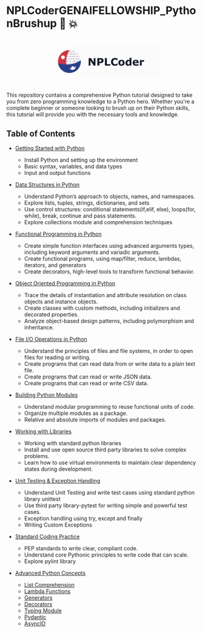 # NPLCoderGENAIFELLOWSHIP_PythonBrushup 💯 💥

<div align="center">
  <img src="assets/logo.png" alt="Python Tutorial Logo" width="300" style="border-radius: 10px; margin: 20px 0;"/>
</div>

This repository contains a comprehensive Python tutorial designed to take you from zero programming knowledge to a Python hero. Whether you're a complete beginner or someone looking to brush up on their Python skills, this tutorial will provide you with the necessary tools and knowledge.

## Table of Contents

- [Getting Started with Python](tutorials/getting_started_with_python.ipynb)

  - Install Python and setting up the environment
  - Basic syntax, variables, and data types
  - Input and output functions

- [Data Structures in Python](tutorials/data_structures_in_python.ipynb)
  - Understand Python’s approach to objects, names, and namespaces.
  - Explore lists, tuples, strings, dictionaries, and sets
  - Use control structures: conditional statements(if,elif, else), loops(for, while), break, continue and pass statements.
  - Explore collections module and comprehension techniques
- [Functional Programming in Python](tutorials/functional_programming_in_python.ipynb)

  - Create simple function interfaces using advanced arguments types, including keyword arguments and variadic arguments.
  - Create functional programs, using map/filter, reduce, lambdas, iterators, and generators
  - Create decorators, high-level tools to transform functional behavior.

- [Object Oriented Programming in Python](tutorials/oop_in_python.ipynb)

  - Trace the details of instantiation and attribute resolution on class objects and instance objects.
  - Create classes with custom methods, including initializers and decorated properties.
  - Analyze object-based design patterns, including polymorphism and inheritance.

- [File I/O Operations in Python](tutorials/file_operations_in_python.ipynb)

  - Understand the principles of files and file systems, in order to open files for reading or writing.
  - Create programs that can read data from or write data to a plain text file.
  - Create programs that can read or write JSON data.
  - Create programs that can read or write CSV data.

- [Building Python Modules](tutorials/building_python_modules)

  - Understand modular programming to reuse functional units of code.
  - Organize multiple modules as a package.
  - Relative and absolute imports of modules and packages.

- [Working with Libraries](tutorials/working_with_libraries.md)

  - Working with standard python libraries
  - Install and use open source third party libraries to solve complex problems.
  - Learn how to use virtual environments to maintain clear dependency states during development.

- [Unit Testing & Exception Handling](tutorials/unit_testing_and_exception_handling/unit_testing_and_exception_handling_in_python.ipynb)

  - Understand Unit Testing and write test cases using standard python library unittest
  - Use third party library-pytest for writing simple and powerful test cases.
  - Exception handling using try, except and finally
  - Writing Custom Exceptions

- [Standard Coding Practice](tutorials/pep8_style_guide.ipynb)

  - PEP standards to write clear, compliant code.
  - Understand core Pythonic principles to write code that can scale.
  - Explore pylint library

- [Advanced Python Concepts](tutorials/)
  - [List Comprehension](tutorials/list_comprehension.ipynb)
  - [Lambda Functions](tutorials/lambda_functions.ipynb)
  - [Generators](tutorials/generators.ipynb)
  - [Decorators](tutorials/decorators.ipynb)
  - [Typing Module](tutorials/typing_module.ipynb)
  - [Pydantic](tutorials/pydantic_tutorial.ipynb)
  - [AsyncIO](tutorials/asyncio_tutorial.ipynb)
